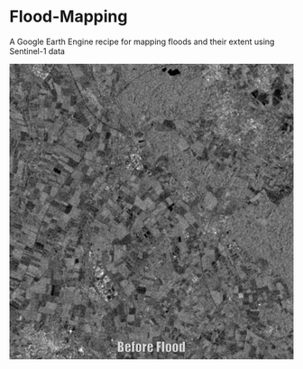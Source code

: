 # Flood-Mapping
A Google Earth Engine recipe for mapping floods and their extent using Sentinel-1 data

![Screenshot](Flood-Mapping.gif)
